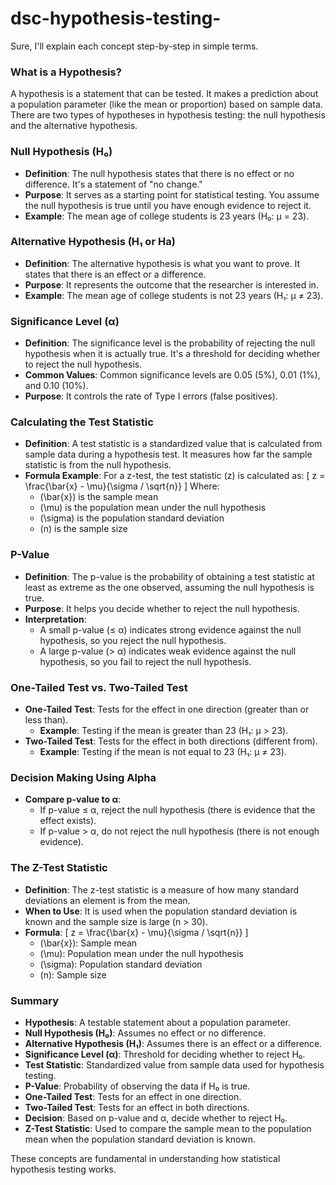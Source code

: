 # dsc-hypothesis-testing-
Sure, I'll explain each concept step-by-step in simple terms. 

### What is a Hypothesis?

A hypothesis is a statement that can be tested. It makes a prediction about a population parameter (like the mean or proportion) based on sample data. There are two types of hypotheses in hypothesis testing: the null hypothesis and the alternative hypothesis.

### Null Hypothesis (H₀)

- **Definition**: The null hypothesis states that there is no effect or no difference. It's a statement of "no change."
- **Purpose**: It serves as a starting point for statistical testing. You assume the null hypothesis is true until you have enough evidence to reject it.
- **Example**: The mean age of college students is 23 years (H₀: μ = 23).

### Alternative Hypothesis (H₁ or Ha)

- **Definition**: The alternative hypothesis is what you want to prove. It states that there is an effect or a difference.
- **Purpose**: It represents the outcome that the researcher is interested in.
- **Example**: The mean age of college students is not 23 years (H₁: μ ≠ 23).

### Significance Level (α)

- **Definition**: The significance level is the probability of rejecting the null hypothesis when it is actually true. It's a threshold for deciding whether to reject the null hypothesis.
- **Common Values**: Common significance levels are 0.05 (5%), 0.01 (1%), and 0.10 (10%).
- **Purpose**: It controls the rate of Type I errors (false positives).

### Calculating the Test Statistic

- **Definition**: A test statistic is a standardized value that is calculated from sample data during a hypothesis test. It measures how far the sample statistic is from the null hypothesis.
- **Formula Example**: For a z-test, the test statistic (z) is calculated as:
  \[
  z = \frac{\bar{x} - \mu}{\sigma / \sqrt{n}}
  \]
  Where:
  - \(\bar{x}\) is the sample mean
  - \(\mu\) is the population mean under the null hypothesis
  - \(\sigma\) is the population standard deviation
  - \(n\) is the sample size

### P-Value

- **Definition**: The p-value is the probability of obtaining a test statistic at least as extreme as the one observed, assuming the null hypothesis is true.
- **Purpose**: It helps you decide whether to reject the null hypothesis.
- **Interpretation**: 
  - A small p-value (≤ α) indicates strong evidence against the null hypothesis, so you reject the null hypothesis.
  - A large p-value (> α) indicates weak evidence against the null hypothesis, so you fail to reject the null hypothesis.

### One-Tailed Test vs. Two-Tailed Test

- **One-Tailed Test**: Tests for the effect in one direction (greater than or less than). 
  - **Example**: Testing if the mean is greater than 23 (H₁: μ > 23).
- **Two-Tailed Test**: Tests for the effect in both directions (different from). 
  - **Example**: Testing if the mean is not equal to 23 (H₁: μ ≠ 23).

### Decision Making Using Alpha

- **Compare p-value to α**:
  - If p-value ≤ α, reject the null hypothesis (there is evidence that the effect exists).
  - If p-value > α, do not reject the null hypothesis (there is not enough evidence).

### The Z-Test Statistic

- **Definition**: The z-test statistic is a measure of how many standard deviations an element is from the mean.
- **When to Use**: It is used when the population standard deviation is known and the sample size is large (n > 30).
- **Formula**: 
  \[
  z = \frac{\bar{x} - \mu}{\sigma / \sqrt{n}}
  \]
  - \(\bar{x}\): Sample mean
  - \(\mu\): Population mean under the null hypothesis
  - \(\sigma\): Population standard deviation
  - \(n\): Sample size

### Summary

- **Hypothesis**: A testable statement about a population parameter.
- **Null Hypothesis (H₀)**: Assumes no effect or no difference.
- **Alternative Hypothesis (H₁)**: Assumes there is an effect or a difference.
- **Significance Level (α)**: Threshold for deciding whether to reject H₀.
- **Test Statistic**: Standardized value from sample data used for hypothesis testing.
- **P-Value**: Probability of observing the data if H₀ is true.
- **One-Tailed Test**: Tests for an effect in one direction.
- **Two-Tailed Test**: Tests for an effect in both directions.
- **Decision**: Based on p-value and α, decide whether to reject H₀.
- **Z-Test Statistic**: Used to compare the sample mean to the population mean when the population standard deviation is known.

These concepts are fundamental in understanding how statistical hypothesis testing works.

